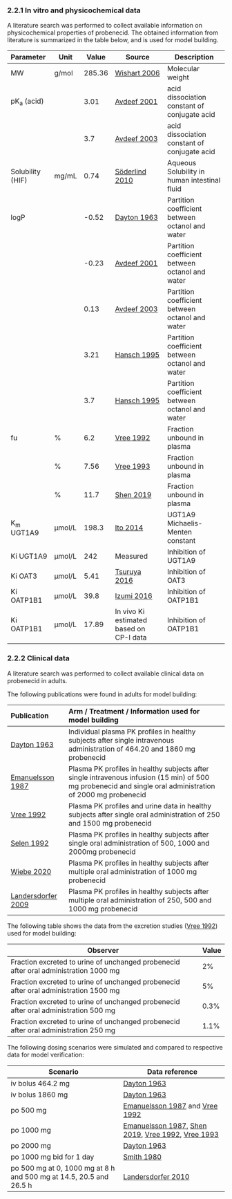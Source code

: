 ### 2.2.1 In vitro and physicochemical data

A literature search was performed to collect available information on physicochemical properties of probenecid. The obtained information from literature is summarized in the table below, and is used for model building.

| **Parameter**           | **Unit** | **Value** | Source                               | **Description**                                              |
| :---------------------- | -------- | --------- | ------------------------------------ | ------------------------------------------------------------ |
| MW                      | g/mol    | 285.36    | [Wishart 2006](#5-references)        | Molecular weight                                             |
| pK<sub>a</sub> (acid)   |          | 3.01      | [Avdeef 2001](#5-references)         | acid dissociation constant of conjugate acid                 |
|                         |          | 3.7       | [Avdeef 2003](#5-references)         | acid dissociation constant of conjugate acid                 |
| Solubility (HIF)        | mg/mL    | 0.74      | [Söderlind 2010](#5-references)      | Aqueous Solubility in human intestinal fluid                 |
| logP                    |          | -0.52     | [Dayton 1963](#5-references)         | Partition coefficient between octanol and water              |
|                         |          |-0.23      | [Avdeef 2001](#5-references)         | Partition coefficient between octanol and water              |
|                         |          | 0.13      | [Avdeef 2003](#5-references)         | Partition coefficient between octanol and water              |
|                         |          | 3.21      | [Hansch 1995](#5-references)         | Partition coefficient between octanol and water              |
|                         |          | 3.7       | [Hansch 1995](#5-references)         | Partition coefficient between octanol and water              |
| fu                      | %        | 6.2       | [Vree 1992](#5-references)           | Fraction unbound in plasma                                   |
|                         | %        | 7.56      | [Vree 1993](#5-references)           | Fraction unbound in plasma                                   |
|                         | %        | 11.7      | [Shen 2019](#5-references)           | Fraction unbound in plasma                                   |
| K<sub>m</sub> UGT1A9    | µmol/L   | 198.3     | [Ito 2014](#5-references)            | UGT1A9 Michaelis-Menten constant                             |
| Ki UGT1A9               | µmol/L   | 242       | Measured                             | Inhibition of UGT1A9                                         |
| Ki OAT3                 | µmol/L   | 5.41      | [Tsuruya 2016](#5-references)        | Inhibition of OAT3                                           |
| Ki OATP1B1              | µmol/L   | 39.8      | [Izumi 2016](#5-references)          | Inhibition of OATP1B1                                        |
| Ki OATP1B1              | µmol/L   | 17.89      | In vivo Ki estimated based on CP-I data| Inhibition of OATP1B1                                        |

### 2.2.2 Clinical data

A literature search was performed to collect available clinical data on probenecid in adults. 

The following publications were found in adults for model building:

| Publication                   | Arm / Treatment / Information used for model building        |
| :---------------------------- | :----------------------------------------------------------- |
| [Dayton 1963](#5-references)  | Individual plasma PK profiles in healthy subjects after single intravenous administration of 464.20 and 1860 mg probenecid |
| [Emanuelsson 1987](#5-references) | Plasma PK profiles in healthy subjects after single intravenous infusion (15 min) of 500 mg probenecid and single oral administration of 2000 mg probenecid|
| [Vree 1992](#5-references)    | Plasma PK profiles and urine data in healthy subjects after single oral administration of 250 and 1500 mg probenecid |
| [Selen 1992](#5-references)   | Plasma PK profiles in healthy subjects after single oral administration of 500, 1000 and 2000mg probenecid |
| [Wiebe 2020](#5-references)   | Plasma PK profiles in healthy subjects after multiple oral administration of 1000 mg probenecid |
| [Landersdorfer 2009](#5-references)    | Plasma PK profiles in healthy subjects after multiple oral administration of 250, 500 and 1000 mg probenecid |


The following table shows the data from the excretion studies ([Vree 1992](#5-references)) used for model building:

| Observer                                                     | Value |
| ------------------------------------------------------------ | ----- |
| Fraction excreted  to urine of unchanged probenecid after oral administration 1000 mg | 2%   |
| Fraction excreted  to urine of unchanged probenecid after oral administration 1500 mg | 5%   |
| Fraction excreted  to urine of unchanged probenecid after oral administration 500 mg | 0.3%  |
| Fraction excreted  to urine of unchanged probenecid after oral administration 250 mg | 1.1%  |


The following dosing scenarios were simulated and compared to respective data for model verification:

| Scenario                                                     | Data reference                       |
| ------------------------------------------------------------ | ------------------------------------ |
| iv bolus 464.2 mg                         | [Dayton 1963](#5-references) |
| iv bolus 1860 mg                          | [Dayton 1963](#5-references) |
| po 500 mg                                 | [Emanuelsson 1987](#5-references) and [Vree 1992](#5-references) |
| po 1000 mg                                | [Emanuelsson 1987](#5-references), [Shen 2019](#5-references), [Vree 1992](#5-references), [Vree 1993](#5-references)|
| po 2000 mg                                | [Dayton 1963](#5-references)|
| po 1000 mg bid for 1 day                  | [Smith 1980](#5-references) |
| po 500 mg at 0, 1000 mg at 8 h and 500 mg at 14.5, 20.5 and 26.5 h| [Landersdorfer 2010](#5-references) |

